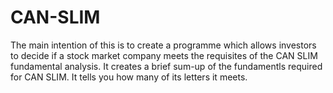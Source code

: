 # CAN-SLIM
The main intention of this is to create a programme which allows investors to decide if a stock market company meets the requisites of the CAN SLIM fundamental analysis.
It creates a brief sum-up of the fundamentls required for CAN SLIM.
It tells you how many of its letters it meets.
